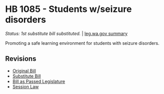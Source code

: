 # HB 1085 - Students w/seizure disorders
*Status: 1st substitute bill substituted.* | [leg.wa.gov summary](https://app.leg.wa.gov/billsummary?BillNumber=1085&Year=2021)

Promoting a safe learning environment for students with seizure disorders.

## Revisions
* [Original Bill](1/)
* [Substitute Bill](S/)
* [Bill as Passed Legislature](S.PL/)
* [Session Law](S.SL/)